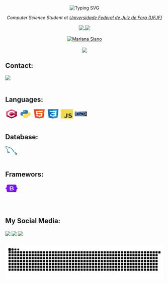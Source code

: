 <div align="center">
  <img src="https://readme-typing-svg.herokuapp.com?color=%FF00FF&center=true&vCenter=true&lines=Hey%2C+I'm+Mariana+Siano!" alt="Typing SVG">
</div>

<p align="center"><em>Computer Science Student at <a href="https://www2.ufjf.br/ufjf/">Universidade Federal de Juiz de Fora (UFJF)</a>
</em></p>

 <p align="center">
  <a href="https://github.com/MarianaSiano07/github-readme-stats">
    <img align="center" src="https://github-readme-stats.vercel.app/api?username=MarianaSiano07&count_private=true&show_icons=true&theme=tokyonight" width="438px" />
  </a>

  <a href="https://github.com/MarianaSiano07/github-stats">
    <img align="center" src="https://github-readme-stats.vercel.app/api/top-langs/?username=MarianaSiano07&layout=compact&theme=tokyonight" height="180px"/>
  </a>
 
 <br>
 <br>
 
 <a href="https://github.com/MarianaSiano07/github-readme-stats">
    <img align="center" src="https://github-readme-streak-stats.herokuapp.com/?user=MarianaSiano07&theme=tokyonight" alt="Mariana Siano"/>
 </a>
  
  <br>
  <br>
  
  <a href="https://github.com/MarianaSiano07" alt="Git Graph">
    <img height="250em" width="auto" align="center" src="https://activity-graph.herokuapp.com/graph?username=MarianaSiano07&theme=dracula" />
  </a>
</p>

<h2>Contact:</h2>
<div>
  <a href = "mailto:mariana.siano@codejr.com.br"><img src="https://img.shields.io/badge/-Gmail-%23333?style=for-the-badge&logo=gmail&logoColor=red" target="_blank"></a>
</div>

<br>
  
<h2>Languages:</h2>
<div style="display: inline_block">
  <img align="center" alt="mariana-Cplusplus" height="30" width="40" src="https://raw.githubusercontent.com/devicons/devicon/master/icons/cplusplus/cplusplus-original.svg">
  <img align="center" alt="mariana-Python" height="30" width="40" src="https://raw.githubusercontent.com/devicons/devicon/master/icons/python/python-original.svg">
  <img align="center" alt="mariana-HTML" height="30" width="40" src="https://raw.githubusercontent.com/devicons/devicon/master/icons/html5/html5-original.svg">
  <img align="center" alt="mariana-CSS" height="30" width="40" src="https://raw.githubusercontent.com/devicons/devicon/master/icons/css3/css3-original.svg">
  <img align="center" alt="mariana-JavaScript" height="30" width="40" src="https://raw.githubusercontent.com/devicons/devicon/master/icons/javascript/javascript-original.svg">
  <img align="center" alt="mariana-PHP" height="30" width="40" src="https://raw.githubusercontent.com/devicons/devicon/master/icons/php/php-original.svg">
</div>

<br>

<h2>Database:</h2>
<div style="display: inline_block">
 <img align="center" alt="mariana-MySQL" height="30" width="40" src="https://raw.githubusercontent.com/devicons/devicon/master/icons/mysql/mysql-original.svg">
</div>

<br>

<h2>Framewors:</h2>
<div style="display: inline_block">
 <img align="center" alt="mariana-Bootstrap" height="30" width="40" src="https://raw.githubusercontent.com/devicons/devicon/master/icons/bootstrap/bootstrap-original.svg">
</div>
  
  ##

<br>

<h2>My Social Media:</h2>
<div style="display: inline_block">
  <a href="https://instagram.com/mariana_siano" target="_blank"><img align="center" src="https://img.shields.io/badge/-Instagram-%23E4405F?style=for-the-badge&logo=instagram&logoColor=white" target="_blank"></a>
  <a href="https://www.linkedin.com/in/mariana-siano-a184bab1" target="_blank"><img align="center" src="https://img.shields.io/badge/-LinkedIn-%230077B5?style=for-the-badge&logo=linkedin&logoColor=white" target="_blank"></a>
 <a href="https://fb.com/maryh.siano" target="blank"><img align="center" src="https://img.shields.io/badge/Facebook-1877F2?style=for-the-badge&logo=facebook&logoColor=white" target="_blank"></a>
</div>
 
 ##
 
![Snake animation](https://github.com/MarianaSiano07/MarianaSiano07/blob/output/github-contribution-grid-snake.svg)
 
</div>
